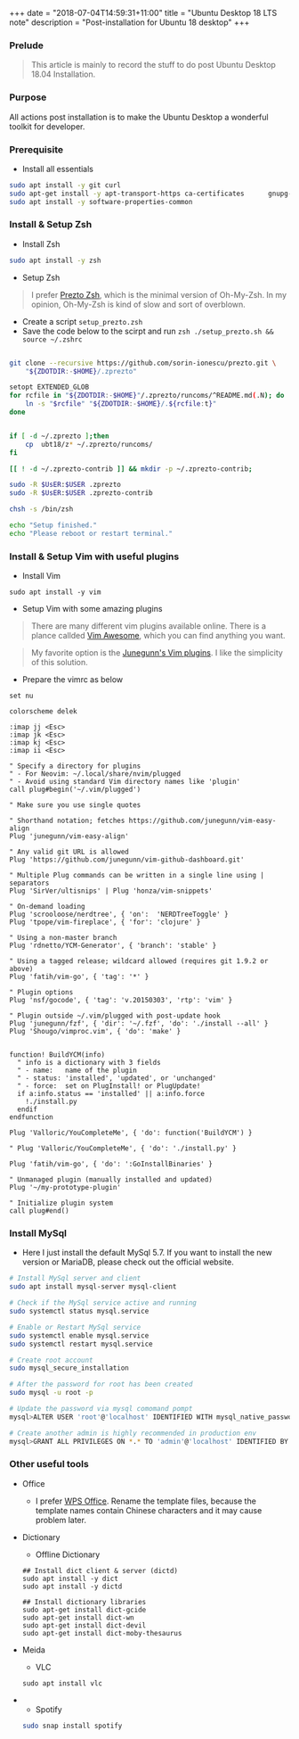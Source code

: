 +++
date = "2018-07-04T14:59:31+11:00"
title = "Ubuntu Desktop 18 LTS note"
description = "Post-installation for Ubuntu 18 desktop"
+++

### Prelude

> This article is mainly to record the stuff to do post Ubuntu Desktop 18.04 Installation.


### Purpose 

All actions post installation is to make the Ubuntu Desktop a wonderful toolkit for developer. 

### Prerequisite

* Install all essentials

```bash
sudo apt install -y git curl
sudo apt-get install -y apt-transport-https ca-certificates      gnupg-agent
sudo apt install -y software-properties-common 

```

### Install & Setup Zsh

* Install Zsh

```bash
sudo apt install -y zsh

```

* Setup Zsh

> I prefer [Prezto Zsh](https://github.com/sorin-ionescu/prezto.git), which is the minimal version of Oh-My-Zsh. In my opinion, Oh-My-Zsh is kind of slow and sort of overblown.


- Create a script `setup_prezto.zsh`
- Save the code below to the scirpt and run `zsh ./setup_prezto.sh && source ~/.zshrc `

```bash

git clone --recursive https://github.com/sorin-ionescu/prezto.git \
    "${ZDOTDIR:-$HOME}/.zprezto"

setopt EXTENDED_GLOB
for rcfile in "${ZDOTDIR:-$HOME}"/.zprezto/runcoms/^README.md(.N); do
    ln -s "$rcfile" "${ZDOTDIR:-$HOME}/.${rcfile:t}"
done


if [ -d ~/.zprezto ];then
    cp  ubt18/z* ~/.zprezto/runcoms/
fi

[[ ! -d ~/.zprezto-contrib ]] && mkdir -p ~/.zprezto-contrib;

sudo -R $UsER:$USER .zprezto
sudo -R $UsER:$USER .zprezto-contrib

chsh -s /bin/zsh

echo "Setup finished."
echo "Please reboot or restart terminal."

```

### Install & Setup Vim with useful plugins

* Install Vim

```
sudo apt install -y vim
```

* Setup Vim with some amazing plugins

> There are many different vim plugins available online. There is a plance callded [Vim Awesome](https://vimawesome.com/), which you can find anything you want. 

> My favorite option is the [Junegunn's Vim plugins](https://github.com/junegunn/vim-plug). I like the simplicity of this solution.

- Prepare the vimrc as below 

```
set nu

colorscheme delek

:imap jj <Esc>
:imap jk <Esc>
:imap kj <Esc>
:imap ii <Esc>

" Specify a directory for plugins
" - For Neovim: ~/.local/share/nvim/plugged
" - Avoid using standard Vim directory names like 'plugin'
call plug#begin('~/.vim/plugged')

" Make sure you use single quotes

" Shorthand notation; fetches https://github.com/junegunn/vim-easy-align
Plug 'junegunn/vim-easy-align'

" Any valid git URL is allowed
Plug 'https://github.com/junegunn/vim-github-dashboard.git'

" Multiple Plug commands can be written in a single line using | separators
Plug 'SirVer/ultisnips' | Plug 'honza/vim-snippets'

" On-demand loading
Plug 'scrooloose/nerdtree', { 'on':  'NERDTreeToggle' }
Plug 'tpope/vim-fireplace', { 'for': 'clojure' }

" Using a non-master branch
Plug 'rdnetto/YCM-Generator', { 'branch': 'stable' }

" Using a tagged release; wildcard allowed (requires git 1.9.2 or above)
Plug 'fatih/vim-go', { 'tag': '*' }

" Plugin options
Plug 'nsf/gocode', { 'tag': 'v.20150303', 'rtp': 'vim' }

" Plugin outside ~/.vim/plugged with post-update hook
Plug 'junegunn/fzf', { 'dir': '~/.fzf', 'do': './install --all' }
Plug 'Shougo/vimproc.vim', { 'do': 'make' }


function! BuildYCM(info)
  " info is a dictionary with 3 fields
  " - name:   name of the plugin
  " - status: 'installed', 'updated', or 'unchanged'
  " - force:  set on PlugInstall! or PlugUpdate!
  if a:info.status == 'installed' || a:info.force
    !./install.py
  endif
endfunction

Plug 'Valloric/YouCompleteMe', { 'do': function('BuildYCM') }

" Plug 'Valloric/YouCompleteMe', { 'do': './install.py' }

Plug 'fatih/vim-go', { 'do': ':GoInstallBinaries' }

" Unmanaged plugin (manually installed and updated)
Plug '~/my-prototype-plugin'

" Initialize plugin system
call plug#end()
```

### Install MySql

- Here I just install the default MySql 5.7. If you want to install the new version or MariaDB, please check out the official website. 


```bash
# Install MySql server and client
sudo apt install mysql-server mysql-client

# Check if the MySql service active and running
sudo systemctl status mysql.service

# Enable or Restart MySql service
sudo systemctl enable mysql.service
sudo systemctl restart mysql.service

# Create root account
sudo mysql_secure_installation

# After the password for root has been created
sudo mysql -u root -p

# Update the password via mysql comomand pompt
mysql>ALTER USER 'root'@'localhost' IDENTIFIED WITH mysql_native_password BY 'your_strong_password';

# Create another admin is highly recommended in production env
mysql>GRANT ALL PRIVILEGES ON *.* TO 'admin'@'localhost' IDENTIFIED BY 'your_strong_password';

```

### Other useful tools

- Office
    - I prefer [WPS Office](http://wps-community.org). Rename the template files, because the template names contain Chinese characters and it may cause problem later.
    

- Dictionary
    - Offline Dictionary
    
    
    ```
    ## Install dict client & server (dictd)
    sudo apt install -y dict
    sudo apt install -y dictd

    ## Install dictionary libraries
    sudo apt-get install dict-gcide
    sudo apt-get install dict-wn
    sudo apt-get install dict-devil
    sudo apt-get install dict-moby-thesaurus
    ```

- Meida

    - VLC
    
    ```
    sudo apt install vlc
    ```
-   - Spotify

    ```bash
    sudo snap install spotify
    ```














